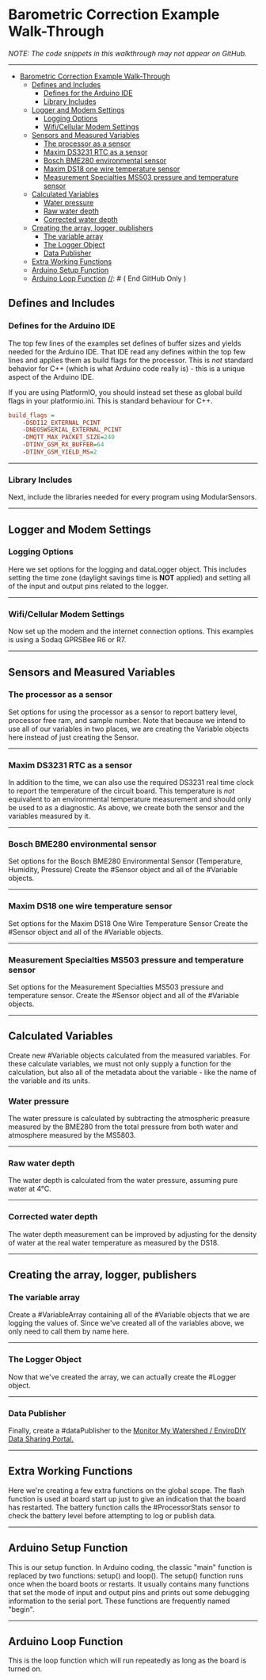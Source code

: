 [//]: # ( @page baro_rho_walkthrough Barometric Correction Walk-Through )
# Barometric Correction Example Walk-Through

_NOTE:  The code snippets in this walkthrough may not appear on GitHub._

[//]: # ( @copydoc baro_rho_example )
___

[//]: # ( @tableofcontents )

[//]: # ( Start GitHub Only )
- [Barometric Correction Example Walk-Through](#barometric-correction-example-walk-through)
  - [Defines and Includes](#defines-and-includes)
    - [Defines for the Arduino IDE](#defines-for-the-arduino-ide)
    - [Library Includes](#library-includes)
  - [Logger and Modem Settings](#logger-and-modem-settings)
    - [Logging Options](#logging-options)
    - [Wifi/Cellular Modem Settings](#wificellular-modem-settings)
  - [Sensors and Measured Variables](#sensors-and-measured-variables)
    - [The processor as a sensor](#the-processor-as-a-sensor)
    - [Maxim DS3231 RTC as a sensor](#maxim-ds3231-rtc-as-a-sensor)
    - [Bosch BME280 environmental sensor](#bosch-bme280-environmental-sensor)
    - [Maxim DS18 one wire temperature sensor](#maxim-ds18-one-wire-temperature-sensor)
    - [Measurement Specialties MS503 pressure and temperature sensor](#measurement-specialties-ms503-pressure-and-temperature-sensor)
  - [Calculated Variables](#calculated-variables)
    - [Water pressure](#water-pressure)
    - [Raw water depth](#raw-water-depth)
    - [Corrected water depth](#corrected-water-depth)
  - [Creating the array, logger, publishers](#creating-the-array-logger-publishers)
    - [The variable array](#the-variable-array)
    - [The Logger Object](#the-logger-object)
    - [Data Publisher](#data-publisher)
  - [Extra Working Functions](#extra-working-functions)
  - [Arduino Setup Function](#arduino-setup-function)
  - [Arduino Loop Function](#arduino-loop-function)
[//]: # ( End GitHub Only )


[//]: # ( @section baro_rho_defines-and-includes Defines and Includes )
## Defines and Includes

[//]: # ( @subsection baro_rho_defines Defines for the Arduino IDE )
### Defines for the Arduino IDE
The top few lines of the examples set defines of buffer sizes and yields needed for the Arduino IDE.
That IDE read any defines within the top few lines and applies them as build flags for the processor.
This is _not_ standard behavior for C++ (which is what Arduino code really is) - this is a unique aspect of the Arduino IDE.

[//]: # ( @snippet{lineno} baro_rho_correction.ino defines )

If you are using PlatformIO, you should instead set these as global build flags in your platformio.ini.
This is standard behaviour for C++.

```ini
build_flags =
    -DSDI12_EXTERNAL_PCINT
    -DNEOSWSERIAL_EXTERNAL_PCINT
    -DMQTT_MAX_PACKET_SIZE=240
    -DTINY_GSM_RX_BUFFER=64
    -DTINY_GSM_YIELD_MS=2
```
___

[//]: # ( @subsection baro_rho_includes Library Includes )
### Library Includes

Next, include the libraries needed for every program using ModularSensors.

[//]: # ( @snippet{lineno} baro_rho_correction.ino includes )
___

[//]: # ( @section baro_rho_logger_and_modem_settings Logger and Modem Settings )
## Logger and Modem Settings

[//]: # ( @subsection baro_rho_logger_opts Logging Options )
### Logging Options

Here we set options for the logging and dataLogger object.
This includes setting the time zone (daylight savings time is **NOT** applied) and setting all of the input and output pins related to the logger.

[//]: # ( @snippet{lineno} baro_rho_correction.ino logging_options )
___


[//]: # ( @subsection baro_rho_modem_settings Wifi/Cellular Modem Settings )
### Wifi/Cellular Modem Settings

Now set up the modem and the internet connection options.
This examples is using a Sodaq GPRSBee R6 or R7.

[//]: # ( @snippet{lineno} baro_rho_correction.ino modem_settings )
___

[//]: # ( @section baro_rho_sensors_and_vars Sensors and Measured Variables )
## Sensors and Measured Variables

[//]: # ( @subsection baro_rho_processor_sensor The processor as a sensor )
### The processor as a sensor

Set options for using the processor as a sensor to report battery level, processor free ram, and sample number.
Note that because we intend to use all of our variables in two places, we are creating the Variable objects here instead of just creating the Sensor.

[//]: # ( @snippet{lineno} baro_rho_correction.ino processor_sensor )
___

[//]: # ( @subsection baro_rho_ds3231 Maxim DS3231 RTC as a sensor )
### Maxim DS3231 RTC as a sensor

In addition to the time, we can also use the required DS3231 real time clock to report the temperature of the circuit board.
This temperature is _not_ equivalent to an environmental temperature measurement and should only be used to as a diagnostic.
As above, we create both the sensor and the variables measured by it.

[//]: # ( @snippet{lineno} baro_rho_correction.ino ds3231 )
___

[//]: # ( @subsection baro_rho_bme280 Bosch BME280 environmental sensor )
### Bosch BME280 environmental sensor

Set options for the Bosch BME280 Environmental Sensor (Temperature, Humidity, Pressure)
Create the #Sensor object and all of the #Variable objects.

[//]: # ( @snippet{lineno} baro_rho_correction.ino bme280 )
___

[//]: # ( @subsection baro_rho_ds18 Maxim DS18 one wire temperature sensor )
### Maxim DS18 one wire temperature sensor

Set options for the Maxim DS18 One Wire Temperature Sensor
Create the #Sensor object and all of the #Variable objects.

[//]: # ( @snippet{lineno} baro_rho_correction.ino ds18 )
___

[//]: # ( @subsection baro_rho_ms5803  Measurement Specialties MS503 pressure and temperature sensor )
###  Measurement Specialties MS503 pressure and temperature sensor

Set options for the Measurement Specialties MS503 pressure and temperature sensor.
Create the #Sensor object and all of the #Variable objects.

[//]: # ( @snippet{lineno} baro_rho_correction.ino ms5803 )
___

[//]: # ( @section baro_rho_calc_vars Calculated Variables )
## Calculated Variables

Create new #Variable objects calculated from the measured variables.
For these calculate variables, we must not only supply a function for the calculation, but also all of the metadata about the variable - like the name of the variable and its units.

[//]: # ( @subsection baro_rho_pressure Water pressure )
### Water pressure

The water pressure is calculated by subtracting the atmospheric preasure measured by the BME280 from the total pressure from both water and atmosphere measured by the MS5803.

[//]: # ( @snippet{lineno} baro_rho_correction.ino calculated_pressure )
___

[//]: # ( @subsection baro_rho_raw_depth Raw water depth )
### Raw water depth

The water depth is calculated from the water pressure, assuming pure water at 4°C.

[//]: # ( @snippet{lineno} baro_rho_correction.ino calculated_uncorrected_depth )
___

[//]: # ( @subsection baro_rho_corrected_depth Corrected water depth )
### Corrected water depth

The water depth measurement can be improved by adjusting for the density of water at the real water temperature as measured by the DS18.

[//]: # ( @snippet{lineno} baro_rho_correction.ino calculated_corrected_depth )
___

[//]: # ( @section baro_rho_create_objs Creating the array, logger, publishers )
## Creating the array, logger, publishers

[//]: # ( @subsection baro_rho_variable_array The variable array )
### The variable array

Create a #VariableArray containing all of the #Variable objects that we are logging the values of.
Since we've created all of the variables above, we only need to call them by name here.

[//]: # ( @snippet{lineno} baro_rho_correction.ino variable_arrays )
___

[//]: # ( @subsection baro_rho_logger_obj The Logger Object )
### The Logger Object

Now that we've created the array, we can actually create the #Logger object.

[//]: # ( @snippet{lineno} baro_rho_correction.ino loggers )
___

[//]: # ( @subsection baro_rho_data_publisher Data Publisher )
### Data Publisher

Finally, create a #dataPublisher to the [Monitor My Watershed / EnviroDIY Data Sharing Portal.](http://monitormywatershed.org/)

[//]: # ( @snippet{lineno} baro_rho_correction.ino publishers )
___

[//]: # ( @section baro_rho_working Extra Working Functions )
## Extra Working Functions

Here we're creating a few extra functions on the global scope.
The flash function is used at board start up just to give an indication that the board has restarted.
The battery function calls the #ProcessorStats sensor to check the battery level before attempting to log or publish data.

[//]: # ( @snippet{lineno} baro_rho_correction.ino working_functions )
___

[//]: # ( @section baro_rho_setup Arduino Setup Function )
## Arduino Setup Function

This is our setup function.
In Arduino coding, the classic "main" function is replaced by two functions: setup() and loop().
The setup() function runs once when the board boots or restarts.
It usually contains many functions that set the mode of input and output pins and prints out some debugging information to the serial port.
These functions are frequently named "begin".

[//]: # ( @snippet{lineno} baro_rho_correction.ino setup )
___

[//]: # ( @section baro_rho_loop Arduino Loop Function )
## Arduino Loop Function

This is the loop function which will run repeatedly as long as the board is turned on.

[//]: # ( @snippet{lineno} baro_rho_correction.ino loop )